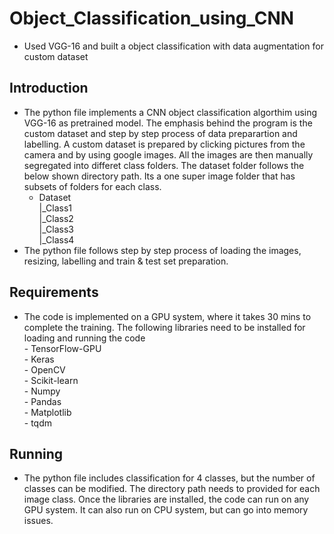 # Object_Classification_using_CNN
- Used VGG-16 and built a object classification with data augmentation for custom dataset
## Introduction
- The python file implements a CNN object classification algorthim using VGG-16 as pretrained model. The emphasis behind the program is the custom dataset and step by step process of data preparartion and labelling. A custom dataset is prepared by clicking pictures from the camera and by using google images. All the images are then manually segregated into differet class folders. The dataset folder follows the below shown directory path. Its a one super image folder that has subsets of folders for each class.     
  - Dataset    
          |_Class1  
          |_Class2  
          |_Class3  
          |_Class4  
- The python file follows step by step process of loading the images, resizing, labelling and train & test set preparation.

## Requirements
- The code is implemented on a GPU system, where it takes 30 mins to complete the training. The following libraries need to be installed for loading and running the code  
      - TensorFlow-GPU    
      - Keras  
      - OpenCV  
      - Scikit-learn  
      - Numpy  
      - Pandas  
      - Matplotlib  
      - tqdm  
  
## Running
- The python file includes classification for 4 classes, but the number of classes can be modified. The directory path needs to provided for each image class. Once the libraries are installed, the code can run on any GPU system. It can also run on CPU system, but can go into memory issues.
  
